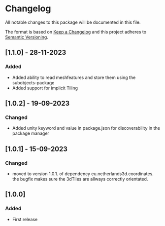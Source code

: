 # Changelog

All notable changes to this package will be documented in this file.

The format is based on [Keep a Changelog](http://keepachangelog.com/en/1.0.0/)
and this project adheres to [Semantic Versioning](http://semver.org/spec/v2.0.0.html).

## [1.1.0] - 28-11-2023

### Added 

- Added ability to read meshfeatures and store them using the subobjects-package
- Added support for implicit Tiling 

## [1.0.2] - 19-09-2023

### Changed

- Added unity keyword and value in package.json for discoverability in the package manager

## [1.0.1] - 15-09-2023

### Changed

- moved to version 1.0.1. of dependency eu.netherlands3d.coordinates. the bugfix makes sure the 3dTiles are allways correctly orientated.

## [1.0.0]

### Added

- First release

